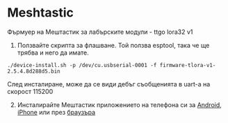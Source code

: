 # Meshtastic

Фърмуер на Мештастик за лабърските модули - ttgo lora32 v1


1. Ползвайте скрипта за флашване. Той ползва esptool, така че ще трябва и него да имате.

```
./device-install.sh -p /dev/cu.usbserial-0001 -f firmware-tlora-v1-2.5.4.8d288d5.bin
```

След инсталиране, може да се види дебъг съобщенията в uart-а на скорост 115200


2. Инсталирайте Meштастик приложението на телефона си за [Android](https://meshtastic.org/docs/software/android/installation/), [iPhone](https://meshtastic.org/docs/software/apple/installation/) или през [браузъра](https://client.meshtastic.org)
